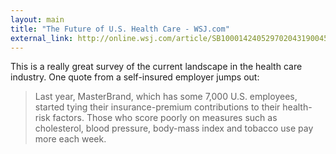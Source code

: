 ```yaml
---
layout: main
title: "The Future of U.S. Health Care - WSJ.com"
external_link: http://online.wsj.com/article/SB10001424052970204319004577084553869990554.html
---
```

This is a really great survey of the current landscape in the health care
industry. One quote from a self-insured employer jumps out:

  

> Last year, MasterBrand, which has some 7,000 U.S. employees, started tying
their insurance-premium contributions to their health-risk factors. Those who
score poorly on measures such as cholesterol, blood pressure, body-mass index
and tobacco use pay more each week.

